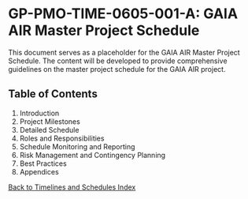 # GP-PMO-TIME-0605-001-A: GAIA AIR Master Project Schedule

This document serves as a placeholder for the GAIA AIR Master Project Schedule. The content will be developed to provide comprehensive guidelines on the master project schedule for the GAIA AIR project.

## Table of Contents

1. Introduction
2. Project Milestones
3. Detailed Schedule
4. Roles and Responsibilities
5. Schedule Monitoring and Reporting
6. Risk Management and Contingency Planning
7. Best Practices
8. Appendices

[Back to Timelines and Schedules Index](./index.md)
